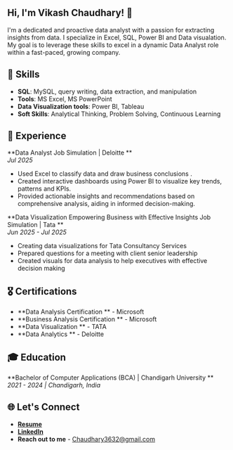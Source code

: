 ## Hi, I'm Vikash Chaudhary! 👋

I'm a dedicated and proactive data analyst with a passion for extracting insights from data. I specialize in Excel, SQL, Power BI and Data visualation. My goal is to leverage these skills to excel in a dynamic Data Analyst role within a fast-paced, growing company.

## 🚀 Skills
- **SQL**: MySQL, query writing, data extraction, and manipulation
- **Tools**: MS Excel, MS PowerPoint
- **Data Visualization tools**: Power BI, Tableau
- **Soft Skills**: Analytical Thinking, Problem Solving, Continuous Learning

## 💼 Experience
**Data Analyst Job Simulation | Deloitte **  
*Jul 2025*  
- Used Excel to classify data and draw business conclusions .
- Created interactive dashboards using Power BI to visualize key trends, patterns and KPIs.
- Provided actionable insights and recommendations based on comprehensive analysis, aiding in informed decision-making.

**Data Visualization Empowering Business with Effective Insights Job Simulation | Tata **  
*Jun 2025 - Jul 2025*  
- Creating data visualizations for Tata Consultancy Services
- Prepared questions for a meeting with client senior leadership
- Created visuals for data analysis to help executives with effective decision making

## 🎖️ Certifications
- **Data Analysis Certification ** - Microsoft
- **Business Analysis Certification **  - Microsoft
- **Data Visualization ** - TATA
- **Data Analytics ** - Deloitte

## 🎓 Education
**Bachelor of Computer Applications (BCA) | Chandigarh University **  
*2021 - 2024 | Chandigarh, India*   

## 🌐 Let's Connect
- [**Resume**](https://drive.google.com/file/d/1AMWvpSUtdh2vs7MIKF33cP6PhaMgxstf/view?usp=sharing)
- [**LinkedIn**](https://www.linkedin.com/in/vikash-chaudhary-12b27a1b4/)
- **Reach out to me** - Chaudhary3632@gmail.com

<!--
**Vikash3632/Vikash3632** is a ✨ _special_ ✨ repository because its `README.md` (this file) appears on your GitHub profile.
